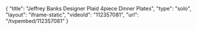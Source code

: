 {
    "title": "Jeffrey Banks Designer Plaid 4piece Dinner Plates",
    "type": "solo",
    "layout": "iframe-static",
    "videoId": "112357081",
    "url": "\/tvpembed\/112357081"
}